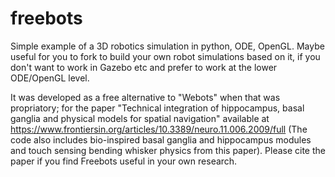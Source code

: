 # freebots
Simple example of a 3D robotics simulation in python, ODE, OpenGL.  Maybe useful for you to fork to build your own robot simulations based on it, if you don't want to work in Gazebo etc and prefer to work at the lower ODE/OpenGL level.

It was developed as a free alternative to "Webots" when that was propriatory; for the paper
"Technical integration of hippocampus, basal ganglia and physical models for spatial navigation" available at
https://www.frontiersin.org/articles/10.3389/neuro.11.006.2009/full
(The code also includes bio-inspired basal ganglia and hippocampus modules and touch sensing bending whisker physics from this paper).
Please cite the paper if you find Freebots useful in your own research.
